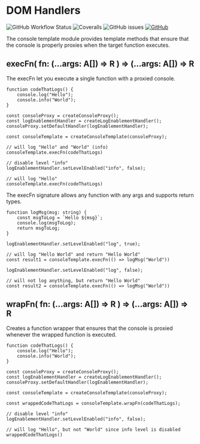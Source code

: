 # DOM Handlers

![GitHub Workflow Status](https://img.shields.io/github/workflow/status/link-intersystems/console-redirection-dom/Node.js%20CI)
![Coveralls](https://img.shields.io/coveralls/github/link-intersystems/console-redirection-dom)
![GitHub issues](https://img.shields.io/github/issues-raw/link-intersystems/console-redirection-dom)
[![GitHub](https://img.shields.io/github/license/link-intersystems/console-redirection-dom?label=license)](LICENSE.md)

The console template module provides template methods that ensure that the console is properly proxies when the target function executes.

## execFn( fn: (...args: A[]) => R ) => (...args: A[]) => R

The execFn let you execute a single function with a proxied console.

    function codeThatLogs() {
        console.log("Hello");
        console.info("World");
    }

    const consoleProxy = createConsoleProxy();
    const logEnablementHandler = createLogEnablementHandler();
    consoleProxy.setDefaultHandler(logEnablementHandler);

    const consoleTemplate = createConsoleTemplate(consoleProxy);

    // will log "Hello" and "World" (info)
    consoleTemplate.execFn(codeThatLogs)

    // disable level "info"
    logEnablementHandler.setLevelEnabled("info", false);

    // will log "Hello"
    consoleTemplate.execFn(codeThatLogs)

The execFn signature allows any function with any args and supports return types.

    function logMsg(msg: string) {
        const msgToLog = `Hello ${msg}`;
        console.log(msgToLog);
        return msgToLog;
    }

    logEnablementHandler.setLevelEnabled("log", true);

    // will log "Hello World" and return "Hello World"
    const result1 = consoleTemplate.execFn(() => logMsg("World"))

    logEnablementHandler.setLevelEnabled("log", false);

    // will not log anything, but return "Hello World"
    const result2 = consoleTemplate.execFn(() => logMsg("World"))

## wrapFn( fn: (...args: A[]) => R ) => (...args: A[]) => R

Creates a function wrapper that ensures that the console is proxied whenever the wrapped function is executed.

    function codeThatLogs() {
        console.log("Hello");
        console.info("World");
    }

    const consoleProxy = createConsoleProxy();
    const logEnablementHandler = createLogEnablementHandler();
    consoleProxy.setDefaultHandler(logEnablementHandler);

    const consoleTemplate = createConsoleTemplate(consoleProxy);

    const wrappedCodeThatLogs = consoleTemplate.wrapFn(codeThatLogs);

    // disable level "info"
    logEnablementHandler.setLevelEnabled("info", false);

    // will log "Hello", but not "World" since info level is disabled
    wrappedCodeThatLogs()

